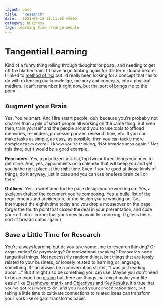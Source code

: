 ```yaml
---
layout: post
title:  "Research"
date:   2021-09-19 01:11:08 +0000
category: business
tags: learning time arrange people
---
```


# Tangential Learning
Kind of a funny thing rolling through thoughts for posts, and needing to get off the blather train. I'll have to go looking again for the term I found before. I linked to [method of loci](loci) but I'd really been looking for a concept that has to do with extending our knowledge, memory and concepts, into a physical medium. I can't remember it right now, but that sort of brings me to the point.  

## Augment your Brain
Yes. You're smart. And Hire smart people, duh, because you're probably not smarter than a pile of smart people all working on the same thing. But even then, train yourself and the people around you, to use tools to offload memories, reminders, processing power, research time, etc. If you can make tasks as simple, as easy, as possible, then you can tackle more complex tasks overall. I know you're thinking, "Not breadcrumbs again!" Not this time, but it would be a good example.  

__Reminders.__ Yes, a prioritized task list, top two or three things you need to get done. And, yes, appoinments on a calendar that will beep you and get you in the right place at the right time. Even if you're good at those kinds of things, do it anyway, just in case and you can use one less brain cell on them.  

__Outlines.__ Yes, a wireframe for the page design you're working on. Yes, a skeleton draft of the document you're composing. Yes, a bullet list of the requirements and architecture of the design you're working on. Get interrupted the eighth time today and you drop a mouseover on the page, forget the fourth point that closed the deal in your presentation, and code yourself into a corner that you knew to avoid this morning. (I guess this is sort of breadcrumbs again.)  

## Save a Little Time for Research
You're always learning, but do you take some time to research thinking? Or organization? Or psychology? Or motivational speaking? Reasearch some tangential things. Not necessarily random things, but things that are loosly related to your business, or loosely related to learning, or language, something. It can always be a conversation starter, "I was just reading about...." But it might also be something you can use. Maybe you don't need to be an expert on [olivine](xkcd) but there are things that might make your life easier like [Eisenhower matrix](matrix) and [Objectives and Key Results](okr). It's true that you've got real work to do, and you need your concentration time, but taking a little time to cultivate connections to related ideas can transform your work like origami transforms paper.  

[loci]: https://en.wikipedia.org/wiki/Method_of_loci
[xkcd]: https://xkcd.com/2501/
[matrix]: https://www.entrepreneur.com/article/233054
[okr]: https://www.whatmatters.com/faqs/okr-meaning-definition-example/
